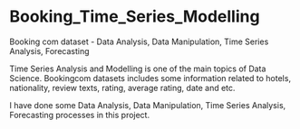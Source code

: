 # Booking_Time_Series_Modelling
Booking com dataset - Data Analysis, Data Manipulation, Time Series Analysis, Forecasting

Time Series Analysis and Modelling is one of the main topics of Data Science. Bookingcom datasets includes some information related to hotels, nationality, review texts, rating, average rating, date and etc.

I have done some Data Analysis, Data Manipulation, Time Series Analysis, Forecasting processes in this project.
